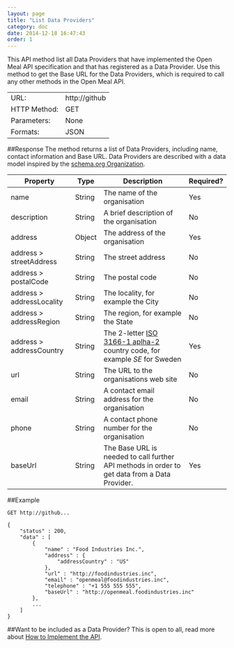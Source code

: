 ```yaml
---
layout: page
title: "List Data Providers"
category: doc
date: 2014-12-18 16:47:43
order: 1
---
```

This API method list all Data Providers that have implemented the Open Meal API specification and that has registered as a Data Provider. Use this method to get the Base URL for the Data Providers, which is required to call any other methods in the Open Meal API. 

<table>
	<tr>
		<td>URL: </td>
		<td>http://github</td>
	</tr>
	<tr>
		<td>HTTP Method: </td>
		<td>GET</td>
	</tr>
	<tr>
		<td>Parameters: </td>
		<td>None</td>
	</tr>
	<tr>
		<td>Formats: </td>
		<td>JSON</td>
	</tr>
</table>

##Response
The method returns a list of Data Providers, including name, contact information and Base URL. Data Providers are described with a data model inspired by the [schema.org Organization](http://schema.org/Organization). 

|Property|Type|Description|Required?|
|-----------|------|--------------|-------------|
|name|String|The name of the organisation|Yes|
|description|String|A brief description of the organisation|No|
|address|Object|The address of the organisation|Yes|
|address > streetAddress|String|The street address|No|
|address > postalCode|String|The postal code|No|
|address > addressLocality|String|The locality, for example the City|No|
|address > addressRegion|String|The region, for example the State|No|
|address > addressCountry|String|The 2-letter [ISO 3166-1 aplha-2](http://en.wikipedia.org/wiki/ISO_3166-1) country code, for example *SE* for Sweden|Yes|
|url|String|The URL to the organisations web site|No|
|email|String|A contact email address for the organisation|No|
|phone|String|A contact phone number for the organisation|No|
|baseUrl|String|The Base URL is needed to call further API methods in order to get data from a Data Provider. |Yes|

##Example

	GET http://github...

    {
	    "status" : 200,
	    "data" : [
	    	{
				"name" : "Food Industries Inc.",		
				"address" : {			
					"addressCountry" : "US"
				},
				"url" : "http://foodindustries.inc",
				"email" : "openmeal@foodindustries.inc",
				"telephone" : "+1 555 555 555",
				"baseUrl" : "http://openmeal.foodindustries.inc"
			},
			...
	    ]	 	   
    }

##Want to be included as a Data Provider?
This is open to all, read more about [How to Implement the API]().